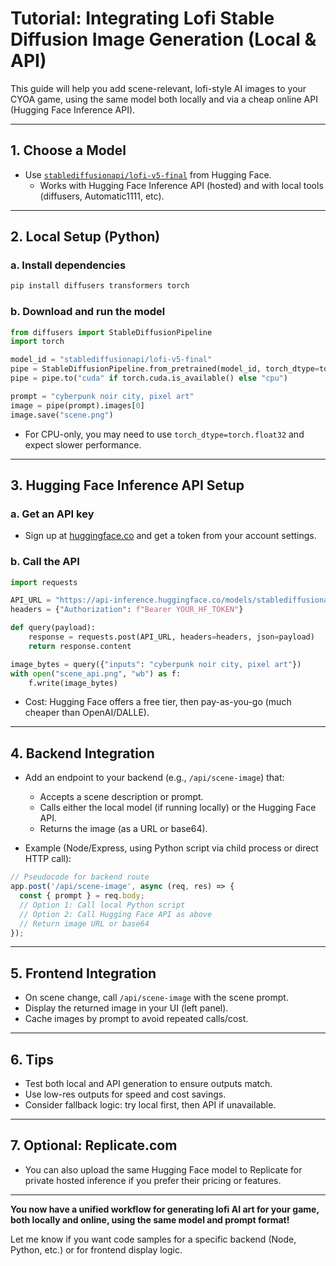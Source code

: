 # Tutorial: Integrating Lofi Stable Diffusion Image Generation (Local & API)

This guide will help you add scene-relevant, lofi-style AI images to your CYOA game, using the same model both locally and via a cheap online API (Hugging Face Inference API).

---

## 1. Choose a Model

- Use [`stablediffusionapi/lofi-v5-final`](https://huggingface.co/stablediffusionapi/lofi-v5-final) from Hugging Face.
  - Works with Hugging Face Inference API (hosted) and with local tools (diffusers, Automatic1111, etc).

---

## 2. Local Setup (Python)

### a. Install dependencies

```bash
pip install diffusers transformers torch
```

### b. Download and run the model

```python
from diffusers import StableDiffusionPipeline
import torch

model_id = "stablediffusionapi/lofi-v5-final"
pipe = StableDiffusionPipeline.from_pretrained(model_id, torch_dtype=torch.float16)
pipe = pipe.to("cuda" if torch.cuda.is_available() else "cpu")

prompt = "cyberpunk noir city, pixel art"
image = pipe(prompt).images[0]
image.save("scene.png")
```
- For CPU-only, you may need to use `torch_dtype=torch.float32` and expect slower performance.

---

## 3. Hugging Face Inference API Setup

### a. Get an API key

- Sign up at [huggingface.co](https://huggingface.co/) and get a token from your account settings.

### b. Call the API

```python
import requests

API_URL = "https://api-inference.huggingface.co/models/stablediffusionapi/lofi-v5-final"
headers = {"Authorization": f"Bearer YOUR_HF_TOKEN"}

def query(payload):
    response = requests.post(API_URL, headers=headers, json=payload)
    return response.content

image_bytes = query({"inputs": "cyberpunk noir city, pixel art"})
with open("scene_api.png", "wb") as f:
    f.write(image_bytes)
```
- Cost: Hugging Face offers a free tier, then pay-as-you-go (much cheaper than OpenAI/DALLE).

---

## 4. Backend Integration

- Add an endpoint to your backend (e.g., `/api/scene-image`) that:
  - Accepts a scene description or prompt.
  - Calls either the local model (if running locally) or the Hugging Face API.
  - Returns the image (as a URL or base64).

- Example (Node/Express, using Python script via child process or direct HTTP call):

```js
// Pseudocode for backend route
app.post('/api/scene-image', async (req, res) => {
  const { prompt } = req.body;
  // Option 1: Call local Python script
  // Option 2: Call Hugging Face API as above
  // Return image URL or base64
});
```

---

## 5. Frontend Integration

- On scene change, call `/api/scene-image` with the scene prompt.
- Display the returned image in your UI (left panel).
- Cache images by prompt to avoid repeated calls/cost.

---

## 6. Tips

- Test both local and API generation to ensure outputs match.
- Use low-res outputs for speed and cost savings.
- Consider fallback logic: try local first, then API if unavailable.

---

## 7. Optional: Replicate.com

- You can also upload the same Hugging Face model to Replicate for private hosted inference if you prefer their pricing or features.

---

**You now have a unified workflow for generating lofi AI art for your game, both locally and online, using the same model and prompt format!**

Let me know if you want code samples for a specific backend (Node, Python, etc.) or for frontend display logic.
